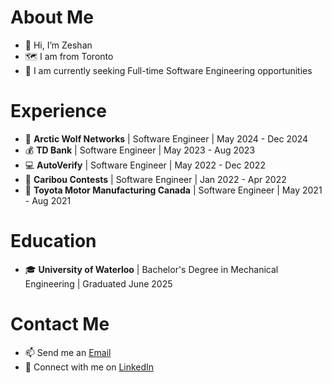 # About Me
- 👋 Hi, I’m Zeshan
- 🗺️ I am from Toronto
- 👀 I am currently seeking Full-time Software Engineering opportunities

# Experience
- 🔐 **Arctic Wolf Networks** | Software Engineer | May 2024 - Dec 2024
- 💰 **TD Bank** | Software Engineer | May 2023 - Aug 2023
- 💻 **AutoVerify** | Software Engineer | May 2022 - Dec 2022
- 📝 **Caribou Contests** | Software Engineer | Jan 2022 - Apr 2022
- 🚙 **Toyota Motor Manufacturing Canada** | Software Engineer | May 2021 - Aug 2021

# Education
- 🎓 **University of Waterloo** | Bachelor's Degree in Mechanical Engineering | Graduated June 2025

# Contact Me
- 📫 Send me an [Email](mailto:zeshan.qureshi@uwaterloo.ca)
- 💼 Connect with me on [LinkedIn](https://www.linkedin.com/in/zeshanq/)
